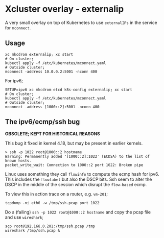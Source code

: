 Xcluster overlay - externalip
=============================

A very small overlay on top of Kubernetes to use `externalIPs` in
the service for `mconnect`.

Usage
-----

```
xc mkcdrom externalip; xc start
# On cluster;
kubectl apply -f /etc/kubernetes/mconnect.yaml
# Outside cluster;
mconnect -address 10.0.0.2:5001 -nconn 400
```
For ipv6;

```
SETUP=ipv6 xc mkcdrom etcd k8s-config externalip; xc start
# On cluster;
kubectl apply -f /etc/kubernetes/mconnect.yaml
# Outside cluster;
mconnect -address [1000::2]:5001 -nconn 400
```


The ipv6/ecmp/ssh bug
---------------------

**OBSOLETE; KEPT FOR HISTORICAL REASONS**

This bug it fixed in kernel 4.18, but may be present in earlier
kernels.

```
> ssh -p 1022 root@1000::2 hostname
Warning: Permanently added '[1000::2]:1022' (ECDSA) to the list of known hosts.
packet_write_wait: Connection to 1000::2 port 1022: Broken pipe
```

Linux uses something they call `flowinfo` to compute the ecmp hash for
ipv6. This includes the `flowlabel` but also the DSCP bits. Ssh seem
to alter the DSCP in the middle of the session which disrupt the
`flow-based` ecmp.

To view this in action trace on a router, e.g. `vm-201`;

```
tcpdump -ni eth0 -w /tmp/ssh.pcap port 1022
```

Do a (failing) `ssh -p 1022 root@1000::2 hostname` and copy the pcap
file and use `wireshark`;

```
scp root@192.168.0.201:/tmp/ssh.pcap /tmp
wireshark /tmp/ssh.pcap &
```

